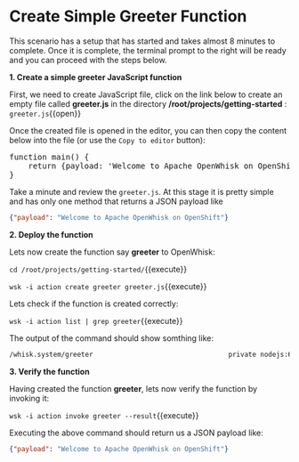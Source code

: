 # Create Simple Greeter Function

This scenario has a setup that has started and takes almost 8 minutes to complete.  Once it is complete, the terminal prompt to the right will be ready and you can proceed with the steps below.

**1. Create a simple greeter JavaScript function**

First, we need to create JavaScript file, click on the link below to create an empty file called **greeter.js** in the directory **/root/projects/getting-started** : ``greeter.js``{{open}}

Once the created file is opened in the editor, you can then copy the content below into the file (or use the `Copy to editor` button):

<pre class="file" data-filename="/root/projects/getting-started/greeter.js" data-target="replace">
function main() {
    return {payload: 'Welcome to Apache OpenWhisk on OpenShift'};
}
</pre>
Take a minute and review the `greeter.js`. At this stage it is pretty simple and has only one method that returns a JSON payload like 
```json
{"payload": "Welcome to Apache OpenWhisk on OpenShift"}
```

**2. Deploy the function**

Lets now create the function say **greeter** to OpenWhisk:

``cd /root/projects/getting-started/``{{execute}}

``wsk -i action create greeter greeter.js``{{execute}}

Lets check if the function is created correctly:

``wsk -i action list | grep greeter``{{execute}}

The output of the command should show somthing like:

```sh
/whisk.system/greeter                                  private nodejs:6
```

**3. Verify the function**

Having created the function **greeter**, lets now verify the function by invoking it:

``wsk -i action invoke greeter --result``{{execute}}

Executing the above command should return us a JSON payload like:

```json
{"payload": "Welcome to Apache OpenWhisk on OpenShift"}
```
